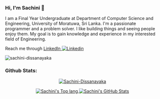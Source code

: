### Hi, I'm Sachini 👋

I am a Final Year Undergraduate at Department of Computer Science and Engineering, University of Moratuwa, Sri Lanka. I'm a passionate programmer and a problem solver. I like building things and seeing people enjoy them. My goal is to gain knowledge and experience in my interested field of Engineering.  

Reach me through [LinkedIn ![Linkedin](https://i.stack.imgur.com/gVE0j.png)](https://www.linkedin.com/in/sachini-dissanayaka/)

<!--
**Sachini-Dissanayaka/Sachini-Dissanayaka** is a ✨ _special_ ✨ repository because its `README.md` (this file) appears on your GitHub profile.

Here are some ideas to get you started:

- 🔭 I’m currently working on ...
- 🌱 I’m currently learning ...
- 👯 I’m looking to collaborate on ...
- 🤔 I’m looking for help with ...
- 💬 Ask me about ...
- 📫 How to reach me: ...
- 😄 Pronouns: ...
- ⚡ Fun fact: ...
-->

<p align="left" dir="auto"> <a target="_blank" rel="noopener noreferrer"><img src="https://komarev.com/ghpvc/?username=sachini-dissanayaka&amp;label=Profile%20views&amp;color=0e75b6&amp;style=flat" alt="sachini-dissanayaka" style="max-width: 100%;"></a> </p>

<h3 align="left">Github Stats:</h3>
<p align="center">
  <a href="https://github.com/Sachini-Dissanayaka">
   <img src="https://github-profile-trophy.vercel.app/?username=sachini-dissanayaka&theme=oldie&row=1&column=6&margin-w=15" alt="Sachini-Dissanayaka">
  </a>
  </p>

<p align="center">
<a href="https://github.com/Sachini-Dissanayaka">
  <img align="center" src="https://github-readme-stats.vercel.app/api/top-langs/?username=sachini-dissanayaka&count_private=true&hide=Batchfile,Makefile,Jupyter Notebook&langs_count=6&theme=graywhite" alt="Sachini's Top lang" />
 
</a>


<a href="https://github.com/Sachini-Dissanayaka">
  <img align="center" src="https://github-readme-stats.vercel.app/api?username=sachini-dissanayaka&show_icons=true&count_private=true&theme=graywhite" alt="Sachini's GitHub Stats" />
 
</a>
</p>
